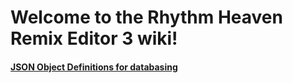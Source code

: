 # Welcome to the Rhythm Heaven Remix Editor 3 wiki!

#### [JSON Object Definitions for databasing](JSON-object-definitions.md)